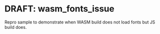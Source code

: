 # DRAFT: wasm_fonts_issue

Repro sample to demonstrate when WASM build does not load fonts but JS build does.

